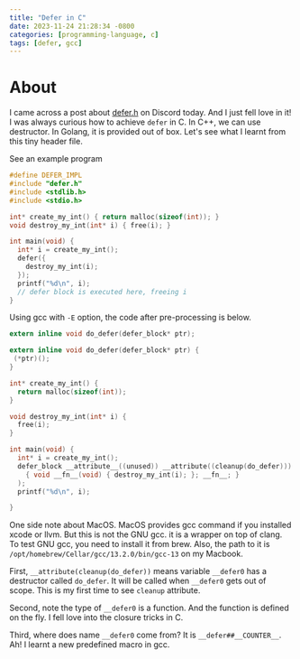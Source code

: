 ```yaml
---
title: "Defer in C"
date: 2023-11-24 21:28:34 -0800
categories: [programming-language, c]
tags: [defer, gcc]
---
```


# About

I came across a post about
[defer.h](https://github.com/Jomy10/defer/tree/master) on Discord today. And I
just fell love in it! I was always curious how to achieve `defer` in C. In C++,
we can use destructor. In Golang, it is provided out of box. Let's see what I
learnt from this tiny header file.

See an example program

```c
#define DEFER_IMPL
#include "defer.h"
#include <stdlib.h>
#include <stdio.h>

int* create_my_int() { return malloc(sizeof(int)); }
void destroy_my_int(int* i) { free(i); }

int main(void) {
  int* i = create_my_int();
  defer({
    destroy_my_int(i);
  });
  printf("%d\n", i);
  // defer block is executed here, freeing i
}
```

Using gcc with `-E` option, the code after pre-processing is below.

```c
extern inline void do_defer(defer_block* ptr);

extern inline void do_defer(defer_block* ptr) {
 (*ptr)();
}

int* create_my_int() {
  return malloc(sizeof(int));
}

void destroy_my_int(int* i) {
  free(i);
}

int main(void) {
  int* i = create_my_int();
  defer_block __attribute__((unused)) __attribute((cleanup(do_defer))) __defer0 = (
    { void __fn__(void) { destroy_my_int(i); }; __fn__; }
  );
  printf("%d\n", i);

}
```

One side note about MacOS. MacOS provides gcc command if you installed xcode or
llvm. But this is not the GNU gcc. it is a wrapper on top of clang. To test GNU
gcc, you need to install it from brew. Also, the path to it is
`/opt/homebrew/Cellar/gcc/13.2.0/bin/gcc-13` on my Macbook.

First, `__attribute(cleanup(do_defer))` means variable `__defer0` has a
destructor called `do_defer`. It will be called when `__defer0` gets out of
scope. This is my first time to see `cleanup` attribute.

Second, note the type of `__defer0` is a function. And the function is defined
on the fly. I fell love into the closure tricks in C.

Third, where does name `__defer0` come from? It is `__defer##__COUNTER__`. Ah!
I learnt a new predefined macro in gcc.
